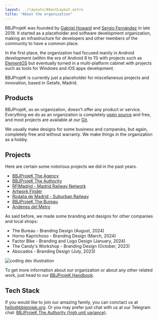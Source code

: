 ```yaml
---
layout: ../layouts/AboutLayout.astro
title: "About the organization"
---
```


BBJProjeK was founded by <a href="https://github.com/thegabrielhoward">Gabriel Howard</a> and <a href="https://sergio.bbjprojek.org">Sergio Fernández</a> in late 2019. It started as a placeholder and software development organization, making an infrastructure for developers and other members of the community to have a common place.

In the first place, the organization had focused manily in Android development (within the era of Android 8 to 11) with projects such as <a href="https://wiki.bbjprojek.org/docs/category/elementos/">ElementOS</a> but eventually turned in a multi-platform cabinet with projects such as tools for Windows and iOS apps development.

BBJProjeK is currently just a placeholder for miscellaneous projects and innovation, based in Getafe, Madrid.

## Products
BBJProjeK, as an organization, doesn't offer any product or service. Everything we do as an organization is completely <a href="https://git.bbjprojek.org">open source</a> and free, and most projects are available at our <a href="https://git.bbjprojek.org">Git</a>.

We usually make designs for some business and companies, but again, completely free and without warranty. We make things in the organization as a hobby.

## Projects
Here are certain some notorious projects we did in the past years.

- <a href="https://cabinet.bbjprojek.org/docs/agency/">BBJProjeK The Agency</a>
- <a href="https://cabinet.bbjprojek.org/docs/authority/">BBJProjeK The Authority</a>
- <a href="https://wiki.bbjprojek.org/projects/rfi">RFIMadrid - Madrid Railway Network</a>
- <a href="https://wiki.bbjprojek.org/tools/artwork/">Artwork Finder</a>
- <a href="https://wiki.bbjprojek.org/projects/rodaliamadrid/">Rodalia de Madrid - Suburban Railway</a>
- <a href="https://cabinet.bbjprojek.org/docs/bureau/">BBJProjeK The Bureau</a>
- <a href="https://wiki.bbjprojek.org/andenes/">Andenes del Metro</a>

As said before, we made some branding and designs for other companies and local shops:

- The Bureau - Branding Design (August, 2024)
- Horno Kaprichoso - Branding Design (March, 2024)
- Factor Bike - Branding and Logo Design (January, 2024)
- The Candy's Workshop - Branding Design (October, 2023)
- Abocados - Branding Design (July, 2023)

<div>
  <img src="/assets/dev.svg" class="sm:w-1/2 mx-auto" alt="coding dev illustration">
</div>

To get more information about our organization or about any other related work, just head to our [BBJProjeK Handbook](https://wiki.bbjprojek.org).

## Tech Stack
If you would like to join our amazing family, you can conctact us at [hello@bbjprojek.org](mailto:hello@bbjprojek.org). Or you may prefer just chat with us at our Telegram chat: [BBJProjeK The Authority (high unit variance)](https://t.me/bbjauthority).
